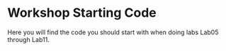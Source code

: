 # Workshop Starting Code

Here you will find the code you should start with when doing labs Lab05 through Lab11.